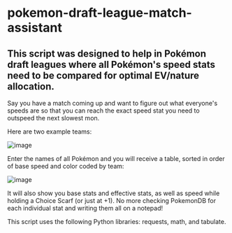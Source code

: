 # pokemon-draft-league-match-assistant
## This script was designed to help in Pokémon draft leagues where all Pokémon's speed stats need to be compared for optimal EV/nature allocation.

Say you have a match coming up and want to figure out what everyone's speeds are so that you can reach the exact speed stat you need to outspeed the next slowest mon.

Here are two example teams:

![image](https://github.com/ChrisDaDerp/pokemon-draft-league-match-assistant/assets/44344493/3065dbb4-2927-4d02-bd4e-ddcbd93db24c)







Enter the names of all Pokémon and you will receive a table, sorted in order of base speed and color coded by team:

![image](https://github.com/ChrisDaDerp/pokemon-draft-league-match-assistant/assets/44344493/a18b7113-28ba-4d87-9ad6-9c9122a9ce30)

It will also show you base stats and effective stats, as well as speed while holding a Choice Scarf (or just at +1). No more checking PokemonDB for each individual stat and writing them all on a notepad!


This script uses the following Python libraries: requests, math, and tabulate.
